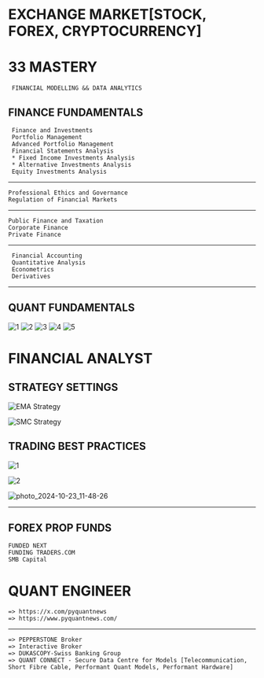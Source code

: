 # EXCHANGE MARKET[STOCK, FOREX, CRYPTOCURRENCY]


#  33 MASTERY
 
```
 FINANCIAL MODELLING && DATA ANALYTICS
```


## FINANCE  FUNDAMENTALS
 
```
 Finance and Investments
 Portfolio Management
 Advanced Portfolio Management
 Financial Statements Analysis
 * Fixed Income Investments Analysis
 * Alternative Investments Analysis
 Equity Investments Analysis
``` 
 ----------------------------
```
Professional Ethics and Governance
Regulation of Financial Markets
```
----------------------------
```
Public Finance and Taxation
Corporate Finance
Private Finance
```
----------------------------
```
 Financial Accounting
 Quantitative Analysis
 Econometrics
 Derivatives
```

----------------------------------------------------------------------------------------------

## QUANT FUNDAMENTALS

![1](https://github.com/user-attachments/assets/d6aee738-d8c0-4113-a8d4-1a5701a4a98a)
![2](https://github.com/user-attachments/assets/3dcf0cf1-5f7a-406c-9291-b9d8b0e87793)
![3](https://github.com/user-attachments/assets/858155af-46fd-41a4-8795-8b876a201bbd)
![4](https://github.com/user-attachments/assets/36d5bb3a-3303-4342-80b8-f803c8004535)
![5](https://github.com/user-attachments/assets/c9d2c8bf-7466-4e91-821e-82aa00eeb6d0)


# FINANCIAL ANALYST

## STRATEGY SETTINGS

![EMA Strategy](https://github.com/user-attachments/assets/429779b1-5f95-4f30-865a-95e1524a0a44)

![SMC Strategy](https://github.com/user-attachments/assets/ceaccd0e-60e5-4ef2-9e48-b3385a19e605)

## TRADING BEST PRACTICES

![1](https://github.com/user-attachments/assets/021b4fc1-56f4-45fc-a384-abfde6508ef0)

![2](https://github.com/user-attachments/assets/572a9efe-7f3e-492c-803f-959aef9bdbba)

![photo_2024-10-23_11-48-26](https://github.com/user-attachments/assets/e9fc2a1b-5da7-45ad-8716-c058cd513eae)

 ----------------------------------------------------------------------------------------------
 
## FOREX PROP FUNDS
 
```
FUNDED NEXT
FUNDING TRADERS.COM
SMB Capital
```


# QUANT ENGINEER

```
=> https://x.com/pyquantnews
=> https://www.pyquantnews.com/
```

 ----------------------------
 
```
=> PEPPERSTONE Broker
=> Interactive Broker
=> DUKASCOPY-Swiss Banking Group
=> QUANT CONNECT - Secure Data Centre for Models [Telecommunication, Short Fibre Cable, Performant Quant Models, Performant Hardware]
```


